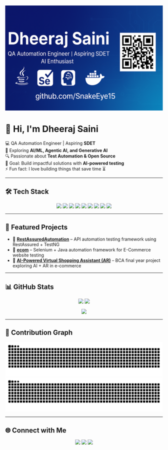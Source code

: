 <!-- Profile README for SnakeEye15 -->

<!-- 🎯 Profile Banner -->
<p align="center">
  <img src="https://github.com/SnakeEye15/SnakeEye15/blob/main/banner.png" alt="Dheeraj Saini Banner" />
</p>

# 👋 Hi, I'm Dheeraj Saini  

💻 QA Automation Engineer | Aspiring **SDET**  
🚀 Exploring **AI/ML, Agentic AI, and Generative AI**  
🔍 Passionate about **Test Automation & Open Source**  
🎯 Goal: Build impactful solutions with **AI-powered testing**  
⚡ Fun fact: I love building things that save time ⏳  

---

## 🛠️ Tech Stack

<p align="center">
  <!-- Languages -->
  <img src="https://img.shields.io/badge/Java-%23ED8B00.svg?style=for-the-badge&logo=openjdk&logoColor=white"/>
  <img src="https://img.shields.io/badge/Python-3776AB?style=for-the-badge&logo=python&logoColor=white"/>
  <img src="https://img.shields.io/badge/JavaScript-F7DF1E?style=for-the-badge&logo=javascript&logoColor=black"/>
  
  <!-- Automation -->
  <img src="https://img.shields.io/badge/Selenium-43B02A?style=for-the-badge&logo=selenium&logoColor=white"/>
  <img src="https://img.shields.io/badge/RestAssured-000000?style=for-the-badge"/>
  <img src="https://img.shields.io/badge/Cucumber-23D96C?style=for-the-badge&logo=cucumber&logoColor=white"/>
  
  <!-- Tools -->
  <img src="https://img.shields.io/badge/GitHub-%23121011.svg?style=for-the-badge&logo=github&logoColor=white"/>
  <img src="https://img.shields.io/badge/Jenkins-D24939?style=for-the-badge&logo=jenkins&logoColor=white"/>
  <img src="https://img.shields.io/badge/Docker-2496ED?style=for-the-badge&logo=docker&logoColor=white"/>
</p>

---

## 🚀 Featured Projects

- 🔹 [**RestAssuredAutomation**](https://github.com/SnakeEye15/RestAssuredAutomation) – API automation testing framework using RestAssured + TestNG  
- 🔹 [**ecom**](https://github.com/SnakeEye15/ecom) – Selenium + Java automation framework for E-Commerce website testing  
- 🔹 [**AI-Powered Virtual Shopping Assistant (AR)**](https://github.com/SnakeEye15/AI-Virtual-Assistant) – BCA final year project exploring AI + AR in e-commerce  

---

## 📊 GitHub Stats

<p align="center">
  <img src="https://github-readme-stats.vercel.app/api?username=SnakeEye15&show_icons=true&theme=tokyonight&count_private=true&include_all_commits=true&hide_border=true&cache_seconds=1800&custom_title=SnakeEye15's%20GitHub%20Stats&token=${{ secrets.PAT_1 }}" height="160"/>
  
  <img src="https://github-readme-stats.vercel.app/api/top-langs/?username=SnakeEye15&layout=compact&theme=tokyonight&hide_border=true&langs_count=8&token=${{ secrets.PAT_1 }}" height="160"/>
</p>

<p align="center">
  <img src="https://github-readme-streak-stats.herokuapp.com?user=SnakeEye15&theme=tokyonight&hide_border=true" height="160"/>
</p>

---

## 🐍 Contribution Graph

<p align="center">
  <!-- Light mode -->
  <img src="https://raw.githubusercontent.com/SnakeEye15/SnakeEye15/output/github-contribution-grid-snake.svg#gh-light-mode-only" alt="GitHub Snake Light"/>
  
  <!-- Dark mode -->
  <img src="https://raw.githubusercontent.com/SnakeEye15/SnakeEye15/output/github-contribution-grid-snake-dark.svg#gh-dark-mode-only" alt="GitHub Snake Dark"/>
</p>

---

## 🌐 Connect with Me  

<p align="center">
  <a href="https://www.linkedin.com/in/dheeraj-9a580a28a/"><img src="https://img.shields.io/badge/LinkedIn-%230077B5.svg?&style=for-the-badge&logo=linkedin&logoColor=white"/></a>
  <a href="mailto:sainidheeraj913@gmail.com"><img src="https://img.shields.io/badge/Email-D14836?style=for-the-badge&logo=gmail&logoColor=white"/></a>
  <a href="https://github.com/SnakeEye15"><img src="https://img.shields.io/badge/GitHub-100000?style=for-the-badge&logo=github&logoColor=white"/></a>
</p>
